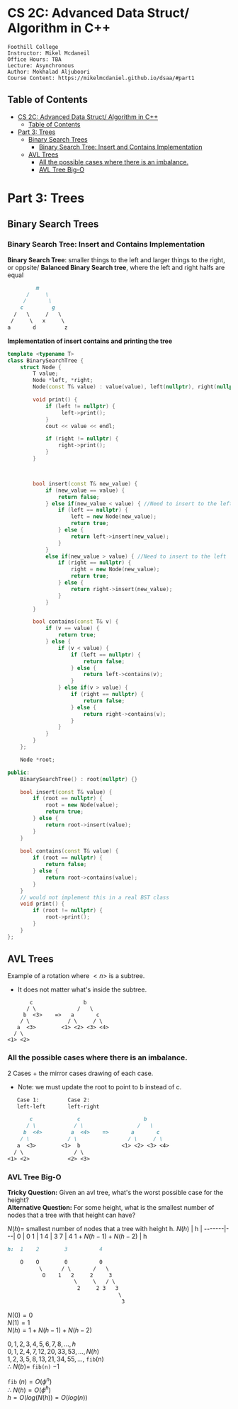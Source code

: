 # CS 2C: Advanced Data Struct/ Algorithm in C++
    Foothill College
    Instructor: Mikel Mcdaneil
    Office Hours: TBA
    Lecture: Asynchronous
    Author: Mokhalad Aljuboori
    Course Content: https://mikelmcdaniel.github.io/dsaa/#part1

## Table of Contents
- [CS 2C: Advanced Data Struct/ Algorithm in C++](#cs-2c-advanced-data-struct-algorithm-in-c)
  - [Table of Contents](#table-of-contents)
- [Part 3: Trees](#part-3-trees)
  - [Binary Search Trees](#binary-search-trees)
    - [Binary Search Tree: Insert and Contains Implementation](#binary-search-tree-insert-and-contains-implementation)
  - [AVL Trees](#avl-trees)
    - [All the possible cases where there is an imbalance.](#all-the-possible-cases-where-there-is-an-imbalance)
    - [AVL Tree Big-O](#avl-tree-big-o)


# Part 3: Trees

## Binary Search Trees

### Binary Search Tree: Insert and Contains Implementation

**Binary Search Tree**: smaller things to the left and larger things to the right, or oppsite/
**Balanced Binary Search tree**, where the left and right halfs are equal

```md
         m
      /     \
     /       \
    c         g
  /   \     /   \
 /     \   x     \
a       d         z
```

**Implementation of insert contains and printing the tree** 
```cpp
template <typename T>
class BinarySearchTree {
    struct Node {
        T value;
        Node *left, *right;
        Node(const T& value) : value(value), left(nullptr), right(nullptr) {}

        void print() {
            if (left != nullptr) {
                 left->print();
            }
            cout << value << endl;

            if (right != nullptr) {
                right->print();
            }
        }



        bool insert(const T& new_value) {
            if (new_value == value) {
                return false;
            } else if(new_value < value) { //Need to insert to the left
                if (left == nullptr) {
                    left = new Node(new_value);
                    return true;
                } else {
                    return left->insert(new_value);
                }
            }
            else if(new_value > value) { //Need to insert to the left
                if (right == nullptr) {
                    right = new Node(new_value);
                    return true;
                } else {
                    return right->insert(new_value);
                }
            }
        }

        bool contains(const T& v) {
            if (v == value) {
                return true;
            } else {
                if (v < value) {
                    if (left == nullptr) {
                        return false;
                    } else {
                        return left->contains(v);
                    }
                } else if(v > value) {
                    if (right == nullptr) {
                        return false;
                    } else {
                        return right->contains(v);
                    }
                }
            }
        }
    };

    Node *root;

public:
    BinarySearchTree() : root(nullptr) {}

    bool insert(const T& value) {
        if (root == nullptr) {
            root = new Node(value);
            return true;
        } else {
            return root->insert(value);
        }
    }
    
    bool contains(const T& value) {
        if (root == nullptr) {
            return false;
        } else {
            return root->contains(value);
        }
    }
    // would not implement this in a real BST class
    void print() {
        if (root != nullptr) {
            root->print();
        }
    }
};
```

## AVL Trees
Example of a rotation where $<n>$ is a subtree.
- It does not matter what's inside the subtree. 
```
       c                b
      / \             /   \
     b  <3>    =>   a       c
    / \            / \     / \
   a  <3>        <1> <2> <3> <4>
  / \
<1> <2>
```

### All the possible cases where there is an imbalance.
2 Cases + the mirror cases drawing of each case. 
- Note: we must update the root to point to b instead of c.
```md
   Case 1:         Case 2:
   left-left       left-right

       c              c                    b
      / \            / \                 /   \
     b  <4>         a  <4>    =>       a       c
    / \            / \                / \     / \ 
   a  <3>        <1>  b             <1> <2> <3> <4>
  / \                / \        
<1> <2>            <2> <3>      
```

### AVL Tree Big-O
**Tricky Question:** Given an avl tree, what's the worst possible case for the height?\
**Alternative Question:** For some height, what is the smallest number of nodes that a tree with that height can have?

$N(h)=$ smallest number of nodes that a tree with height h.
$N(h)$ | h |
-------|---|
0 | 0
1 | 1
4 | 3
7 | 4
$1 + N(h - 1) + N(h - 2)$ | h
```md
h:  1    2        3          4

    O    O        0          0
          \      / \       /   \
           O    1   2     2     3
                     \     \   / \
                      2     2 3   3
                                   \
                                    3
```

$N(0) = 0$\
$N(1) = 1$\
$N(h) = 1 + N(h - 1) + N(h - 2)$

${0, 1, 2, 3, 4, 5, 6, 7, 8, ..., h}$\
${0, 1, 2, 4, 7, 12, 20, 33, 53, ..., N(h)}$\
${1, 2, 3, 5, 8, 13, 21, 34, 55, ... ,}$  `fib`(n)\
$\therefore \: N(b) =$ `fib(n)` $- 1$

`fib` $(n) = O(\phi^n)$\
$\therefore \: N(h) = O(\phi^h )$\
$h = O(log(N(h)) = O(log(n))$
